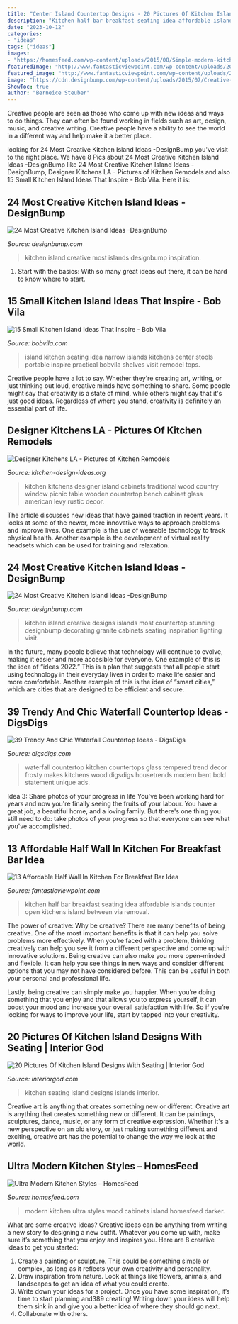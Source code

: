 ```yaml
---
title: "Center Island Countertop Designs - 20 Pictures Of Kitchen Island Designs With Seating"
description: "Kitchen half bar breakfast seating idea affordable islands counter open kitchens island between via removal"
date: "2023-10-12"
categories:
- "ideas"
tags: ["ideas"]
images:
- "https://homesfeed.com/wp-content/uploads/2015/08/Simple-modern-kitchen-design-with-white-countertop-and-darker-stained-wood-cabinets-a-kitchen-island-with-pure-white-surface-and-darker-painted-wood-storage-modern-light-fixtures-on-ceiling-wood-floors.jpg"
featuredImage: "http://www.fantasticviewpoint.com/wp-content/uploads/2016/08/half-wall-kitchen-islands-with-seating_848285-634x421.jpg"
featured_image: "http://www.fantasticviewpoint.com/wp-content/uploads/2016/08/half-wall-kitchen-islands-with-seating_848285-634x421.jpg"
image: "https://cdn.designbump.com/wp-content/uploads/2015/07/Creative-Contemporary-Kitchen-Island.jpg"
ShowToc: true
author: "Berneice Steuber"
---
```



Creative people are seen as those who come up with new ideas and ways to do things. They can often be found working in fields such as art, design, music, and creative writing. Creative people have a ability to see the world in a different way and help make it a better place.

	

		
looking for 24 Most Creative Kitchen Island Ideas -DesignBump you've visit to the right place. We have 8 Pics about 24 Most Creative Kitchen Island Ideas -DesignBump like 24 Most Creative Kitchen Island Ideas -DesignBump, Designer Kitchens LA - Pictures of Kitchen Remodels and also 15 Small Kitchen Island Ideas That Inspire - Bob Vila. Here it is:
		
    
## 24 Most Creative Kitchen Island Ideas -DesignBump

<img loading=lazy src="https://designbump.com/wp-content/uploads/2015/07/Custom-kitchen-islands-2.jpg" onerror="this.onerror=null;this.src='https://tse1.mm.bing.net/th?id=OIP.kKeGuDpK60zLlDYYbaaRYAHaJ3&amp;pid=15.1';" alt="24 Most Creative Kitchen Island Ideas -DesignBump">

_Source: designbump.com_

>kitchen island creative most islands designbump inspiration. 

	

1. Start with the basics: With so many great ideas out there, it can be hard to know where to start.

    
## 15 Small Kitchen Island Ideas That Inspire - Bob Vila

<img loading=lazy src="https://empire-s3-production.bobvila.com/slides/30238/original/diana_kennedy_interiors_pc_Diane_Anton_Photography.jpg?1549670303" onerror="this.onerror=null;this.src='https://tse1.mm.bing.net/th?id=OIP.OQfE6kMYOC1Ox7qb5OEIyQHaJ4&amp;pid=15.1';" alt="15 Small Kitchen Island Ideas That Inspire - Bob Vila">

_Source: bobvila.com_

>island kitchen seating idea narrow islands kitchens center stools portable inspire practical bobvila shelves visit remodel tops. 

	

Creative people have a lot to say. Whether they're creating art, writing, or just thinking out loud, creative minds have something to share. Some people might say that creativity is a state of mind, while others might say that it's just good ideas. Regardless of where you stand, creativity is definitely an essential part of life.

    
## Designer Kitchens LA - Pictures Of Kitchen Remodels

<img loading=lazy src="http://www.kitchen-design-ideas.org/images/kitchen-cabinets-traditional-white-182a-dkl017-country-picnic-table-bench-wood-island-top.jpg" onerror="this.onerror=null;this.src='https://tse4.mm.bing.net/th?id=OIP._y6BOb3vug9i6z9QagF6xAHaJ4&amp;pid=15.1';" alt="Designer Kitchens LA - Pictures of Kitchen Remodels">

_Source: kitchen-design-ideas.org_

>kitchen kitchens designer island cabinets traditional wood country window picnic table wooden countertop bench cabinet glass american levy rustic decor. 

	

The article discusses new ideas that have gained traction in recent years. It looks at some of the newer, more innovative ways to approach problems and improve lives. One example is the use of wearable technology to track physical health. Another example is the development of virtual reality headsets which can be used for training and relaxation.

    
## 24 Most Creative Kitchen Island Ideas -DesignBump

<img loading=lazy src="https://cdn.designbump.com/wp-content/uploads/2015/07/Creative-Contemporary-Kitchen-Island.jpg" onerror="this.onerror=null;this.src='https://tse2.mm.bing.net/th?id=OIP.HrifPb2--A6DzziCepgTsgHaFj&amp;pid=15.1';" alt="24 Most Creative Kitchen Island Ideas -DesignBump">

_Source: designbump.com_

>kitchen island creative designs islands most countertop stunning designbump decorating granite cabinets seating inspiration lighting visit. 

	

In the future, many people believe that technology will continue to evolve, making it easier and more accesible for everyone. One example of this is the idea of “ideas 2022.” This is a plan that suggests that all people start using technology in their everyday lives in order to make life easier and more comfortable. Another example of this is the idea of “smart cities,” which are cities that are designed to be efficient and secure.

    
## 39 Trendy And Chic Waterfall Countertop Ideas - DigsDigs

<img loading=lazy src="https://www.digsdigs.com/photos/2016/09/33-original-tempered-glass-countertop-makes-your-kitchen-look-frosty.jpg" onerror="this.onerror=null;this.src='https://tse1.mm.bing.net/th?id=OIP.HKsEHJFFnsInRXS7clFDPwHaLh&amp;pid=15.1';" alt="39 Trendy And Chic Waterfall Countertop Ideas - DigsDigs">

_Source: digsdigs.com_

>waterfall countertop kitchen countertops glass tempered trend decor frosty makes kitchens wood digsdigs housetrends modern bent bold statement unique ads. 

	

Idea 3: Share photos of your progress in life
You've been working hard for years and now you're finally seeing the fruits of your labour. You have a great job, a beautiful home, and a loving family. But there's one thing you still need to do: take photos of your progress so that everyone can see what you've accomplished.

    
## 13 Affordable Half Wall In Kitchen For Breakfast Bar Idea

<img loading=lazy src="http://www.fantasticviewpoint.com/wp-content/uploads/2016/08/half-wall-kitchen-islands-with-seating_848285-634x421.jpg" onerror="this.onerror=null;this.src='https://tse2.mm.bing.net/th?id=OIP.MRCy_Hiu4El9-kY_N0tKkwHaE6&amp;pid=15.1';" alt="13 Affordable Half Wall In Kitchen For Breakfast Bar Idea">

_Source: fantasticviewpoint.com_

>kitchen half bar breakfast seating idea affordable islands counter open kitchens island between via removal. 

	

The power of creative: Why be creative?
There are many benefits of being creative. One of the most important benefits is that it can help you solve problems more effectively. When you’re faced with a problem, thinking creatively can help you see it from a different perspective and come up with innovative solutions.
Being creative can also make you more open-minded and flexible. It can help you see things in new ways and consider different options that you may not have considered before. This can be useful in both your personal and professional life.

Lastly, being creative can simply make you happier. When you’re doing something that you enjoy and that allows you to express yourself, it can boost your mood and increase your overall satisfaction with life. So if you’re looking for ways to improve your life, start by tapped into your creativity.

    
## 20 Pictures Of Kitchen Island Designs With Seating | Interior God

<img loading=lazy src="http://interiorgod.com/wp-content/uploads/2016/03/Design-Ideas-Kitchen-Islands-With-Seating.jpg" onerror="this.onerror=null;this.src='https://tse2.mm.bing.net/th?id=OIP.s40_6bwOaiUAlxKXKG6AwQHaE8&amp;pid=15.1';" alt="20 Pictures Of Kitchen Island Designs With Seating | Interior God">

_Source: interiorgod.com_

>kitchen seating island designs islands interior. 

	

Creative art is anything that creates something new or different.
Creative art is anything that creates something new or different. It can be paintings, sculptures, dance, music, or any form of creative expression. Whether it's a new perspective on an old story, or just making something different and exciting, creative art has the potential to change the way we look at the world.

    
## Ultra Modern Kitchen Styles – HomesFeed

<img loading=lazy src="https://homesfeed.com/wp-content/uploads/2015/08/Simple-modern-kitchen-design-with-white-countertop-and-darker-stained-wood-cabinets-a-kitchen-island-with-pure-white-surface-and-darker-painted-wood-storage-modern-light-fixtures-on-ceiling-wood-floors.jpg" onerror="this.onerror=null;this.src='https://tse2.mm.bing.net/th?id=OIP.jy8uEavNUxicoVZwewGGwgHaLO&amp;pid=15.1';" alt="Ultra Modern Kitchen Styles – HomesFeed">

_Source: homesfeed.com_

>modern kitchen ultra styles wood cabinets island homesfeed darker. 

	

What are some creative ideas?
Creative ideas can be anything from writing a new story to designing a new outfit. Whatever you come up with, make sure it’s something that you enjoy and inspires you. Here are 8 creative ideas to get you started: 
1) Create a painting or sculpture. This could be something simple or complex, as long as it reflects your own creativity and personality. 
2) Draw inspiration from nature. Look at things like flowers, animals, and landscapes to get an idea of what you could create. 
3) Write down your ideas for a project. Once you have some inspiration, it’s time to start planning and389 creating! Writing down your ideas will help them sink in and give you a better idea of where they should go next. 
4) Collaborate with others.

